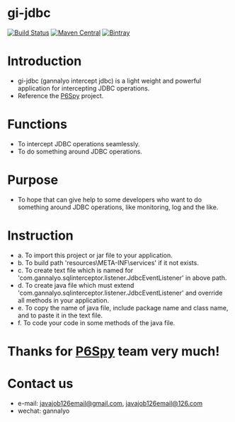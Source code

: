 # gi-jdbc
[![Build Status](https://travis-ci.org/p6spy/p6spy.svg?branch=master)](https://travis-ci.org/p6spy/p6spy)
[![Maven Central](https://maven-badges.herokuapp.com/maven-central/p6spy/p6spy/badge.svg)](https://maven-badges.herokuapp.com/maven-central/p6spy/p6spy) 
[![Bintray](https://api.bintray.com/packages/p6spy/maven/p6spy%3Ap6spy/images/download.svg) ](https://bintray.com/p6spy/maven/p6spy%3Ap6spy/_latestVersion)

# Introduction
* gi-jdbc (gannalyo intercept jdbc) is a light weight and powerful application for intercepting JDBC operations.
* Reference the [P6Spy](https://github.com/p6spy/p6spy) project.


# Functions
* To intercept JDBC operations seamlessly.
* To do something around JDBC operations. 


# Purpose
* To hope that can give help to some developers who want to do something around JDBC operations, like monitoring, log and the like.


# Instruction
* a. To import this project or jar file to your application.
* b. To build path 'resources\META-INF\services' if it not exists.
* c. To create text file which is named for 'com.gannalyo.sqlinterceptor.listener.JdbcEventListener' in above path.
* d. To create java file which must extend 'com.gannalyo.sqlinterceptor.listener.JdbcEventListener' and override all methods in your application.
* e. To copy the name of java file, include package name and class name, and to paste it in the text file.
* f. To code your code in some methods of the java file.


# Thanks for [P6Spy](https://github.com/p6spy/p6spy) team very much!


# Contact us
* e-mail: javajob126email@gmail.com, javajob126email@126.com
* wechat: gannalyo
